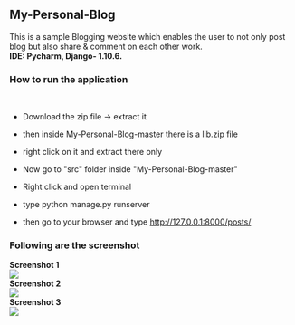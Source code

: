 ## My-Personal-Blog

This is a sample Blogging website which enables the user to not only post blog
but also share & comment on each other work. <br><strong>IDE: Pycharm, Django- 1.10.6. </strong>

<h3>How to run the application</h3><br>

*  Download the zip file -> extract it

*  then inside My-Personal-Blog-master there is a lib.zip file 

*  right click on it and extract there only

*  Now go to "src" folder inside "My-Personal-Blog-master"

*  Right click and open terminal

*  type python manage.py runserver

*  then go to your browser and type http://127.0.0.1:8000/posts/

<h3>Following are the screenshot</h3>

**Screenshot 1**
<br><img src ="https://github.com/yadav-ankit/Projects/blob/master/Projects_Screenshots/Django-Blog/Selection_001.png"><br>
**Screenshot 2**
<br><img src ="https://github.com/yadav-ankit/Projects/blob/master/Projects_Screenshots/Django-Blog/Selection_002.png"><br>
**Screenshot 3**
<br><img src ="https://github.com/yadav-ankit/Projects/blob/master/Projects_Screenshots/Django-Blog/Selection_003.png"><br>


